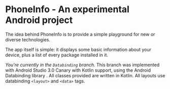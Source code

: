 # PhoneInfo - An experimental Android project

The idea behind PhoneInfo is to provide a simple playground for new or diverse technologies.

The app itself is simple: it displays some basic information about your device, plus a list of every package installed in it.

*You're currently in the `Databinding` branch.* This branch was implemented with Android Studio 3.0 Canary with Kotlin support, using the Android Databinding library . All classes provided are written in Kotlin. All layouts use databinding `<layout>` and `<data>` tags.